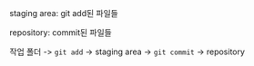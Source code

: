 staging area: git add된 파일들

repository: commit된 파일들

작업 폴더 -> `git add` -> staging area -> `git commit` -> repository
